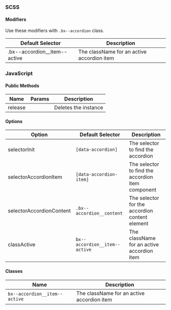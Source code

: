 ### SCSS

#### Modifiers

Use these modifiers with `.bx--accordion` class.

| Default Selector               | Description                                |
| ------------------------------ | ------------------------------------------ |
| .bx--accordion\_\_item--active | The className for an active accordion item |

### JavaScript

#### Public Methods

| Name    | Params | Description          |
| ------- | ------ | -------------------- |
| release |        | Deletes the instance |

#### Options

| Option                   | Default Selector              | Description                                       |
| ------------------------ | ----------------------------- | ------------------------------------------------- |
| selectorInit             | `[data-accordion]`            | The selector to find the accordion                |
| selectorAccordionItem    | `[data-accordion-item]`       | The selector to find the accordion item component |
| selectorAccordionContent | `.bx--accordion__content`     | The selector for the accordion content element    |
| classActive              | `bx--accordion__item--active` | The className for an active accordion item        |

#### Classes

| Name                          | Description                                |
| ----------------------------- | ------------------------------------------ |
| `bx--accordion__item--active` | The className for an active accordion item |
